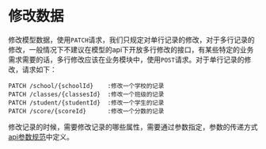 # 修改数据

修改模型数据，使用`PATCH`请求，我们只规定对单行记录的修改，对于多行记录的修改，一般情况下不建议在模型的api下开放多行修改的接口，有某些特定的业务需求需要的话，多行修改应该在业务模块中，使用`POST`请求。对于单行记录的修改，请求如下：

```
PATCH /school/{schoolId}    :修改一个学校的记录
PATCH /classes/{classesId}  :修改一个班级的记录
PATCH /student/{studentId}  :修改一个学生的记录
PATCH /score/{scoreId}      :修改一个分数的记录
```

修改记录的时候，需要修改记录的哪些属性，需要通过参数指定，参数的传递方式[api参数规范](parameter.md)中定义。